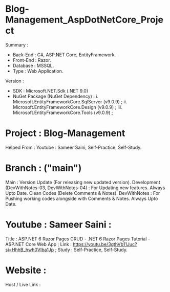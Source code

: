 # Blog-Management_AspDotNetCore_Project
Summary : 
- Back-End : C#, ASP.NET Core, EntityFramework.
- Front-End : Razor.
- Database : MSSQL.
- Type : Web Application.


Version :
- SDK : Microsoft.NET.Sdk (.NET 9.0)
- NuGet Package (NuGet Dependency) :
    i. Microsoft.EntityFrameworkCore.SqlServer (v9.0.9) ;
    ii. Microsoft.EntityFrameworkCore.Design (v9.0.9) ;
    iii. Microsoft.EntityFrameworkCore.Tools (v9.0.9) ;


# Project : Blog-Management
Helped From : Youtube : Sameer Saini, Self-Practice, Self-Study.


# Branch : ("main")
Main : Version Update (For releasing new updated version). 
Development (DevWithNotes-03, DevWithNotes-04) : For Updating new features. Always Upto Date. Clean Codes (Delete Comments & Notes).
DevWithNotes : For Pushing working codes alongside with Comments & Notes. Always Upto Date. 


# Youtube : Sameer Saini :
Title : ASP.NET 6 Razor Pages CRUD - .NET 6 Razor Pages Tutorial - ASP.NET Core Web App ;
Link : https://youtu.be/3gthVb11Juc?si=HhhB_hwh0VIba1Jp ;
Study : Self-Practice, Self-Study.


# Website :
Host / Live Link : 
